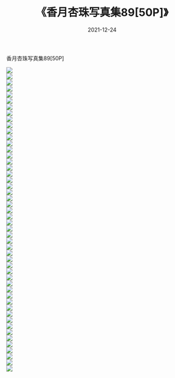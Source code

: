 ﻿---
layout: post
title:  《香月杏珠写真集89[50P]》
date:   2021-12-24
img: http://pic.660000.xyz/1:/性感/2021/香月杏珠写真集89[50P]/000.jpg
categories: [美女, 清纯, 唯美]
---

香月杏珠写真集89[50P]

  ![](http://pic.660000.xyz/1:/性感/2021/香月杏珠写真集89[50P]/001.jpg) <br> ![](http://pic.660000.xyz/1:/性感/2021/香月杏珠写真集89[50P]/002.jpg) <br> ![](http://pic.660000.xyz/1:/性感/2021/香月杏珠写真集89[50P]/003.jpg) <br> ![](http://pic.660000.xyz/1:/性感/2021/香月杏珠写真集89[50P]/004.jpg) <br> ![](http://pic.660000.xyz/1:/性感/2021/香月杏珠写真集89[50P]/005.jpg) <br> ![](http://pic.660000.xyz/1:/性感/2021/香月杏珠写真集89[50P]/006.jpg) <br> ![](http://pic.660000.xyz/1:/性感/2021/香月杏珠写真集89[50P]/007.jpg) <br> ![](http://pic.660000.xyz/1:/性感/2021/香月杏珠写真集89[50P]/008.jpg) <br> ![](http://pic.660000.xyz/1:/性感/2021/香月杏珠写真集89[50P]/009.jpg) <br> ![](http://pic.660000.xyz/1:/性感/2021/香月杏珠写真集89[50P]/010.jpg) <br> ![](http://pic.660000.xyz/1:/性感/2021/香月杏珠写真集89[50P]/011.jpg) <br> ![](http://pic.660000.xyz/1:/性感/2021/香月杏珠写真集89[50P]/012.jpg) <br> ![](http://pic.660000.xyz/1:/性感/2021/香月杏珠写真集89[50P]/013.jpg) <br> ![](http://pic.660000.xyz/1:/性感/2021/香月杏珠写真集89[50P]/014.jpg) <br> ![](http://pic.660000.xyz/1:/性感/2021/香月杏珠写真集89[50P]/015.jpg) <br> ![](http://pic.660000.xyz/1:/性感/2021/香月杏珠写真集89[50P]/016.jpg) <br> ![](http://pic.660000.xyz/1:/性感/2021/香月杏珠写真集89[50P]/017.jpg) <br> ![](http://pic.660000.xyz/1:/性感/2021/香月杏珠写真集89[50P]/018.jpg) <br> ![](http://pic.660000.xyz/1:/性感/2021/香月杏珠写真集89[50P]/019.jpg) <br> ![](http://pic.660000.xyz/1:/性感/2021/香月杏珠写真集89[50P]/020.jpg) <br> ![](http://pic.660000.xyz/1:/性感/2021/香月杏珠写真集89[50P]/021.jpg) <br> ![](http://pic.660000.xyz/1:/性感/2021/香月杏珠写真集89[50P]/022.jpg) <br> ![](http://pic.660000.xyz/1:/性感/2021/香月杏珠写真集89[50P]/023.jpg) <br> ![](http://pic.660000.xyz/1:/性感/2021/香月杏珠写真集89[50P]/024.jpg) <br> ![](http://pic.660000.xyz/1:/性感/2021/香月杏珠写真集89[50P]/025.jpg) <br> ![](http://pic.660000.xyz/1:/性感/2021/香月杏珠写真集89[50P]/026.jpg) <br> ![](http://pic.660000.xyz/1:/性感/2021/香月杏珠写真集89[50P]/027.jpg) <br> ![](http://pic.660000.xyz/1:/性感/2021/香月杏珠写真集89[50P]/028.jpg) <br> ![](http://pic.660000.xyz/1:/性感/2021/香月杏珠写真集89[50P]/029.jpg) <br> ![](http://pic.660000.xyz/1:/性感/2021/香月杏珠写真集89[50P]/030.jpg) <br> ![](http://pic.660000.xyz/1:/性感/2021/香月杏珠写真集89[50P]/031.jpg) <br> ![](http://pic.660000.xyz/1:/性感/2021/香月杏珠写真集89[50P]/032.jpg) <br> ![](http://pic.660000.xyz/1:/性感/2021/香月杏珠写真集89[50P]/033.jpg) <br> ![](http://pic.660000.xyz/1:/性感/2021/香月杏珠写真集89[50P]/034.jpg) <br> ![](http://pic.660000.xyz/1:/性感/2021/香月杏珠写真集89[50P]/035.jpg) <br> ![](http://pic.660000.xyz/1:/性感/2021/香月杏珠写真集89[50P]/036.jpg) <br> ![](http://pic.660000.xyz/1:/性感/2021/香月杏珠写真集89[50P]/037.jpg) <br> ![](http://pic.660000.xyz/1:/性感/2021/香月杏珠写真集89[50P]/038.jpg) <br> ![](http://pic.660000.xyz/1:/性感/2021/香月杏珠写真集89[50P]/039.jpg) <br> ![](http://pic.660000.xyz/1:/性感/2021/香月杏珠写真集89[50P]/040.jpg) <br> ![](http://pic.660000.xyz/1:/性感/2021/香月杏珠写真集89[50P]/041.jpg) <br> ![](http://pic.660000.xyz/1:/性感/2021/香月杏珠写真集89[50P]/042.jpg) <br> ![](http://pic.660000.xyz/1:/性感/2021/香月杏珠写真集89[50P]/043.jpg) <br> ![](http://pic.660000.xyz/1:/性感/2021/香月杏珠写真集89[50P]/044.jpg) <br> ![](http://pic.660000.xyz/1:/性感/2021/香月杏珠写真集89[50P]/045.jpg) <br> ![](http://pic.660000.xyz/1:/性感/2021/香月杏珠写真集89[50P]/046.jpg) <br> ![](http://pic.660000.xyz/1:/性感/2021/香月杏珠写真集89[50P]/047.jpg) <br> ![](http://pic.660000.xyz/1:/性感/2021/香月杏珠写真集89[50P]/048.jpg) <br> ![](http://pic.660000.xyz/1:/性感/2021/香月杏珠写真集89[50P]/049.jpg) <br> ![](http://pic.660000.xyz/1:/性感/2021/香月杏珠写真集89[50P]/050.jpg) <br>